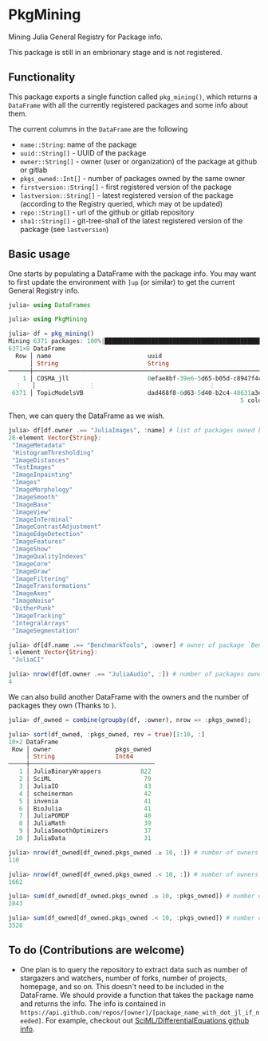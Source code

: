 # PkgMining

Mining Julia General Registry for Package info.

This package is still in an embrionary stage and is not registered.

## Functionality

This package exports a single function called `pkg_mining()`, which returns a `DataFrame` with all the currently registered packages and some info about them.

The current columns in the `DataFrame` are the following

* `name::String`: name of the package
* `uuid::String[]` - UUID of the package
* `owner::String[]` - owner (user or organization) of the package at github or gitlab
* `pkgs_owned::Int[]` - number of packages owned by the same owner
* `firstversion::String[]` - first registered version of the package
* `lastversion::String[]` - latest registered version of the package (according to the Registry queried, which may ot be updated)
* `repo::String[]` - url of the github or gitlab repository
* `sha1::String[]` - git-tree-sha1 of the latest registered version of the package (see `lastversion`)

## Basic usage

One starts by populating a DataFrame with the package info. You may want to first update the environment with `]up` (or similar) to get the current General Registry info.

```julia
julia> using DataFrames

julia> using PkgMining

julia> df = pkg_mining()
Mining 6371 packages: 100%|█████████████████████████████████████████████| Time: 0:00:04
6371×8 DataFrame
  Row │ name                           uuid                               owner                ⋯
      │ String                         String                             String               ⋯
──────┼─────────────────────────────────────────────────────────────────────────────────────────
    1 │ COSMA_jll                      0efae8bf-39e6-5d65-b05d-c8947f4c…  JuliaBinaryWrappers  ⋯
  ⋮   │               ⋮                                ⋮                           ⋮           ⋱
 6371 │ TopicModelsVB                  dad468f8-6d63-5d40-b2c4-48631a3e…  ericproffitt
                                                                 5 columns and 6369 rows omitted
```

Then, we can query the DataFrame as we wish.

```julia
julia> df[df.owner .== "JuliaImages", :name] # list of packages owned by `JuliaImages`
26-element Vector{String}:
 "ImageMetadata"
 "HistogramThresholding"
 "ImageDistances"
 "TestImages"
 "ImageInpainting"
 "Images"
 "ImageMorphology"
 "ImageSmooth"
 "ImageBase"
 "ImageView"
 "ImageInTerminal"
 "ImageContrastAdjustment"
 "ImageEdgeDetection"
 "ImageFeatures"
 "ImageShow"
 "ImageQualityIndexes"
 "ImageCore"
 "ImageDraw"
 "ImageFiltering"
 "ImageTransformations"
 "ImageAxes"
 "ImageNoise"
 "DitherPunk"
 "ImageTracking"
 "IntegralArrays"
 "ImageSegmentation"

julia> df[df.name .== "BenchmarkTools", :owner] # owner of package `BenchmarkTools`
1-element Vector{String}:
 "JuliaCI"

julia> nrow(df[df.owner .== "JuliaAudio", :]) # number of packages owned by JuliaAudio
4
```

We can also build another DataFrame with the owners and the number of packages they own (Thanks to ).

```julia
julia> df_owned = combine(groupby(df, :owner), nrow => :pkgs_owned);

julia> sort(df_owned, :pkgs_owned, rev = true)[1:10, :]
10×2 DataFrame
 Row │ owner                  pkgs_owned 
     │ String                 Int64      
─────┼───────────────────────────────────
   1 │ JuliaBinaryWrappers           822
   2 │ SciML                          79
   3 │ JuliaIO                        43
   4 │ scheinerman                    42
   5 │ invenia                        41
   6 │ BioJulia                       41
   7 │ JuliaPOMDP                     40
   8 │ JuliaMath                      39
   9 │ JuliaSmoothOptimizers          37
  10 │ JuliaData                      31

julia> nrow(df_owned[df_owned.pkgs_owned .≥ 10, :]) # number of owners of 10+ packages
110

julia> nrow(df_owned[df_owned.pkgs_owned .< 10, :]) # number of owners of less than 10 packages
1662

julia> sum(df_owned[df_owned.pkgs_owned .≥ 10, :pkgs_owned]) # number of packages in the first group
2843

julia> sum(df_owned[df_owned.pkgs_owned .< 10, :pkgs_owned]) # number of packages in the second group
3528
```

## To do (Contributions are welcome)

* One plan is to query the repository to extract data such as number of stargazers and watchers, number of forks, number of projects, homepage, and so on. This doesn't need to be included in the DataFrame. We should provide a function that takes the package name and returns the info. The info is contained in `https://api.github.com/repos/[owner]/[package_name_with_dot_jl_if_needed]`. For example, checkout out [SciML/DifferentialEquations github info](https://api.github.com/repos/SciML/DifferentialEquations.jl).
